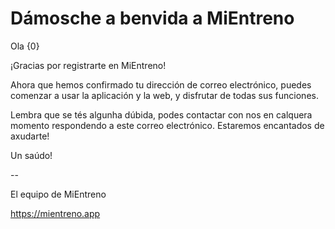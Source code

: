 # Dámosche a benvida a MiEntreno

Ola {0}

¡Gracias por registrarte en MiEntreno!

Ahora que hemos confirmado tu dirección de correo electrónico, puedes comenzar a usar la aplicación y la web, y disfrutar de todas sus funciones.

Lembra que se tés algunha dúbida, podes contactar con nos en calquera momento respondendo a este correo electrónico. Estaremos encantados de axudarte!

Un saúdo!

--

El equipo de MiEntreno

<https://mientreno.app>
